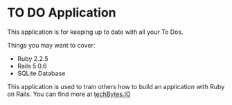 # TO DO Application

This application is for keeping up to date with all your To Dos.

Things you may want to cover:

* Ruby 2.2.5
* Rails 5.0.6
* SQLite Database

This application is used to train others how to build an application with Ruby on Rails.
You can find more at [techBytes.IO](https://techbytes.io)
